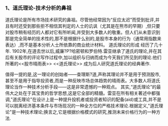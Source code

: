 ### 1、道氏理论-技术分析的鼻祖

道氏理论是所有市场技术研究的鼻祖。尽管他经常因为“反应太迟”而受到批评,并且有时还受到那些拒不相信其判定的人士的讥讽（尤其是在熊市的早期）,但只要对股市稍有经历的人都对它有所听闻,并受到大多数人的敬重。但人们从未意识到那是完全简单的技术性的,那不是根据什么别的,是股市本身的行为（通常用指数来表达）,而不是基本分析人士所依靠的商业统计材料。 道氏理论的形成 经历了几十年. 1902年,在道去世以后,威廉?P?哈密顿和罗伯特.雷亚继承了道氏的理论,并在其后有关股市的评论写作过程中,加以组织与归纳而成为今天我们所见到的理论.他们所著的<<股市晴雨表>> <<道氏理论>> 成为后人研究道氏理论的经典著作.

值得一提的是,这一理论的创始者——查理斯?道,声称其理论并不是用于预测股市,甚至不是用于指导投资者,而是一种反映市场总体趋势的晴雨表。大多数人将道氏理论当作一种技术分析手段——这是非常遗憾的一种观点。 其实,“道氏理论”的最伟大之处在于其宝贵的哲学思想,这是它全部的精髓。雷亚在所有相关著述中都强调,"道氏理论"在设计上是一种提升投机者或投资者知识的配备(aid)或工具,并不是可以脱离经济基本条件与市场现况的一种全方位的严格技术理论.根据定义,"道氏理论"是一种技术理论;换言之,它是根据价格模式的研究,推测未来价格行为的一种方法.
